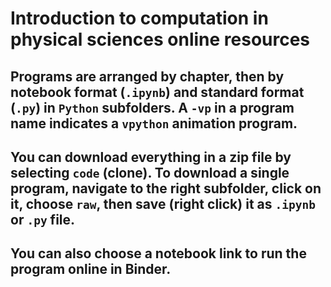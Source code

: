# Introduction to computation in physical sciences online resources
## Programs are arranged by chapter, then by notebook format (`.ipynb`) and standard format (`.py`) in `Python` subfolders. A `-vp` in a program name indicates a `vpython` animation program.
## You can download everything in a zip file by selecting `code` (clone). To download a single program, navigate to the right subfolder, click on it, choose `raw`, then save (right click) it as  `.ipynb` or `.py` file.
## You can also choose a notebook link to run the program online in Binder. 
